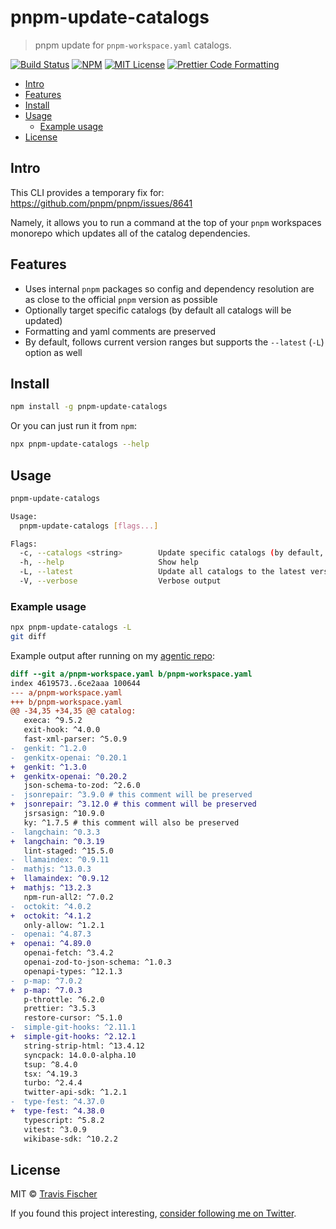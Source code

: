 # pnpm-update-catalogs <!-- omit from toc -->

> pnpm update for `pnpm-workspace.yaml` catalogs.

<p>
  <a href="https://github.com/transitive-bullshit/pnpm-update-catalogs/actions/workflows/main.yml"><img alt="Build Status" src="https://github.com/transitive-bullshit/pnpm-update-catalogs/actions/workflows/main.yml/badge.svg" /></a>
  <a href="https://www.npmjs.com/package/pnpm-update-catalogs"><img alt="NPM" src="https://img.shields.io/npm/v/pnpm-update-catalogs.svg" /></a>
  <a href="https://github.com/transitive-bullshit/pnpm-update-catalogs/blob/main/license"><img alt="MIT License" src="https://img.shields.io/badge/license-MIT-blue" /></a>
  <a href="https://prettier.io"><img alt="Prettier Code Formatting" src="https://img.shields.io/badge/code_style-prettier-brightgreen.svg" /></a>
</p>

- [Intro](#intro)
- [Features](#features)
- [Install](#install)
- [Usage](#usage)
  - [Example usage](#example-usage)
- [License](#license)

## Intro

This CLI provides a temporary fix for: https://github.com/pnpm/pnpm/issues/8641

Namely, it allows you to run a command at the top of your `pnpm` workspaces monorepo which updates all of the catalog dependencies.

## Features

- Uses internal `pnpm` packages so config and dependency resolution are as close to the official `pnpm` version as possible
- Optionally target specific catalogs (by default all catalogs will be updated)
- Formatting and yaml comments are preserved
- By default, follows current version ranges but supports the `--latest` (`-L`) option as well

## Install

```sh
npm install -g pnpm-update-catalogs
```

Or you can just run it from `npm`:

```sh
npx pnpm-update-catalogs --help
```

## Usage

```sh
pnpm-update-catalogs

Usage:
  pnpm-update-catalogs [flags...]

Flags:
  -c, --catalogs <string>        Update specific catalogs (by default, all catalogs will be updated)
  -h, --help                     Show help
  -L, --latest                   Update all catalogs to the latest version
  -V, --verbose                  Verbose output
```

### Example usage

```sh
npx pnpm-update-catalogs -L
git diff
```

Example output after running on my [agentic repo](https://github.com/transitive-bullshit/agentic):

```diff
diff --git a/pnpm-workspace.yaml b/pnpm-workspace.yaml
index 4619573..6ce2aaa 100644
--- a/pnpm-workspace.yaml
+++ b/pnpm-workspace.yaml
@@ -34,35 +34,35 @@ catalog:
   execa: ^9.5.2
   exit-hook: ^4.0.0
   fast-xml-parser: ^5.0.9
-  genkit: ^1.2.0
-  genkitx-openai: ^0.20.1
+  genkit: ^1.3.0
+  genkitx-openai: ^0.20.2
   json-schema-to-zod: ^2.6.0
-  jsonrepair: ^3.9.0 # this comment will be preserved
+  jsonrepair: ^3.12.0 # this comment will be preserved
   jsrsasign: ^10.9.0
   ky: ^1.7.5 # this comment will also be preserved
-  langchain: ^0.3.3
+  langchain: ^0.3.19
   lint-staged: ^15.5.0
-  llamaindex: ^0.9.11
-  mathjs: ^13.0.3
+  llamaindex: ^0.9.12
+  mathjs: ^13.2.3
   npm-run-all2: ^7.0.2
-  octokit: ^4.0.2
+  octokit: ^4.1.2
   only-allow: ^1.2.1
-  openai: ^4.87.3
+  openai: ^4.89.0
   openai-fetch: ^3.4.2
   openai-zod-to-json-schema: ^1.0.3
   openapi-types: ^12.1.3
-  p-map: ^7.0.2
+  p-map: ^7.0.3
   p-throttle: ^6.2.0
   prettier: ^3.5.3
   restore-cursor: ^5.1.0
-  simple-git-hooks: ^2.11.1
+  simple-git-hooks: ^2.12.1
   string-strip-html: ^13.4.12
   syncpack: 14.0.0-alpha.10
   tsup: ^8.4.0
   tsx: ^4.19.3
   turbo: ^2.4.4
   twitter-api-sdk: ^1.2.1
-  type-fest: ^4.37.0
+  type-fest: ^4.38.0
   typescript: ^5.8.2
   vitest: ^3.0.9
   wikibase-sdk: ^10.2.2
```

## License

MIT © [Travis Fischer](https://x.com/transitive_bs)

If you found this project interesting, [consider following me on Twitter](https://x.com/transitive_bs).
